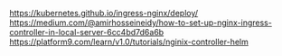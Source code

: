 https://kubernetes.github.io/ingress-nginx/deploy/
https://medium.com/@amirhosseineidy/how-to-set-up-nginx-ingress-controller-in-local-server-6cc4bd7d6a6b
https://platform9.com/learn/v1.0/tutorials/nginix-controller-helm
